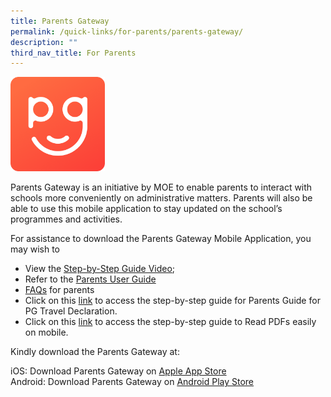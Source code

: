 ```yaml
---
title: Parents Gateway
permalink: /quick-links/for-parents/parents-gateway/
description: ""
third_nav_title: For Parents
---
```

<img src="/images/unnamed.png" 
    style="width:30%">

Parents Gateway is an initiative by MOE to enable parents to interact with schools more conveniently on administrative matters. Parents will also be able to use this mobile application to stay updated on the school’s programmes and activities.

For assistance to download the Parents Gateway Mobile Application, you may wish to  

*   View the [Step-by-Step Guide Video](https://www.youtube.com/watch?v=tW9jwyuovOo);
*   Refer to the [Parents User Guide](/files/Parents%20User%20Guide.pdf)
*   [FAQs](/files/Frequently%20Asked%20Questions%20For%20Parents.pdf) for parents
*   Click on this [link](/files/User%20Guide%20for%20Parents%20-%20Aug%202020.pdf) to access the step-by-step guide for Parents Guide for PG Travel Declaration.
*   Click on this [link](/files/Read%20PDFs%20easily%20on%20mobile.pdf) to access the step-by-step guide to Read PDFs easily on mobile.

Kindly download the Parents Gateway at:

iOS: Download Parents Gateway on [Apple App Store](https://apps.apple.com/sg/app/parents-gateway/id1267198708) <br>
Android: Download Parents Gateway on [Android Play Store](https://play.google.com/store/apps/details?id=com.moe.pgp&hl=en_SG)